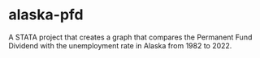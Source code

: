 # alaska-pfd
A STATA project that creates a graph that compares the Permanent Fund Dividend with the unemployment rate in Alaska from 1982 to 2022.
